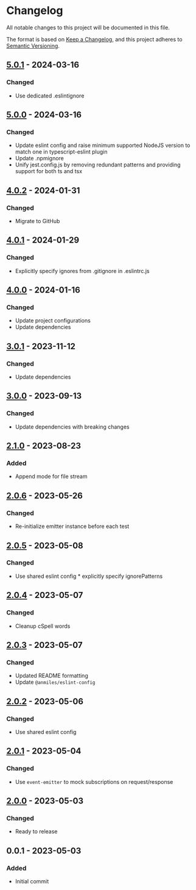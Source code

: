 # Changelog

All notable changes to this project will be documented in this file.

The format is based on [Keep a Changelog](https://keepachangelog.com/en/1.0.0/),
and this project adheres to [Semantic Versioning](https://semver.org/spec/v2.0.0.html).

## [5.0.1](../../tags/v5.0.1) - 2024-03-16
### Changed
- Use dedicated .eslintignore

## [5.0.0](../../tags/v5.0.0) - 2024-03-16
### Changed
- Update eslint config and raise minimum supported NodeJS version to match one in typescript-eslint plugin
- Update .npmignore
- Unify jest.config.js by removing redundant patterns and providing support for both ts and tsx

## [4.0.2](../../tags/v4.0.2) - 2024-01-31
### Changed
- Migrate to GitHub

## [4.0.1](../../tags/v4.0.1) - 2024-01-29
### Changed
- Explicitly specify ignores from .gitignore in .eslintrc.js

## [4.0.0](../../tags/v4.0.0) - 2024-01-16
### Changed
- Update project configurations
- Update dependencies

## [3.0.1](../../tags/v3.0.1) - 2023-11-12
### Changed
- Update dependencies

## [3.0.0](../../tags/v3.0.0) - 2023-09-13
### Changed
- Update dependencies with breaking changes

## [2.1.0](../../tags/v2.1.0) - 2023-08-23
### Added
- Append mode for file stream

## [2.0.6](../../tags/v2.0.6) - 2023-05-26
### Changed
- Re-initialize emitter instance before each test

## [2.0.5](../../tags/v2.0.5) - 2023-05-08
### Changed
- Use shared eslint config * explicitly specify ignorePatterns

## [2.0.4](../../tags/v2.0.4) - 2023-05-07
### Changed
- Cleanup cSpell words

## [2.0.3](../../tags/v2.0.3) - 2023-05-07
### Changed
- Updated README formatting
- Update `@anmiles/eslint-config`

## [2.0.2](../../tags/v2.0.2) - 2023-05-06
### Changed
- Use shared eslint config

## [2.0.1](../../tags/v2.0.1) - 2023-05-04
### Changed
- Use `event-emitter` to mock subscriptions on request/response

## [2.0.0](../../tags/v2.0.0) - 2023-05-03
### Changed
- Ready to release

## 0.0.1 - 2023-05-03
### Added
- Initial commit
